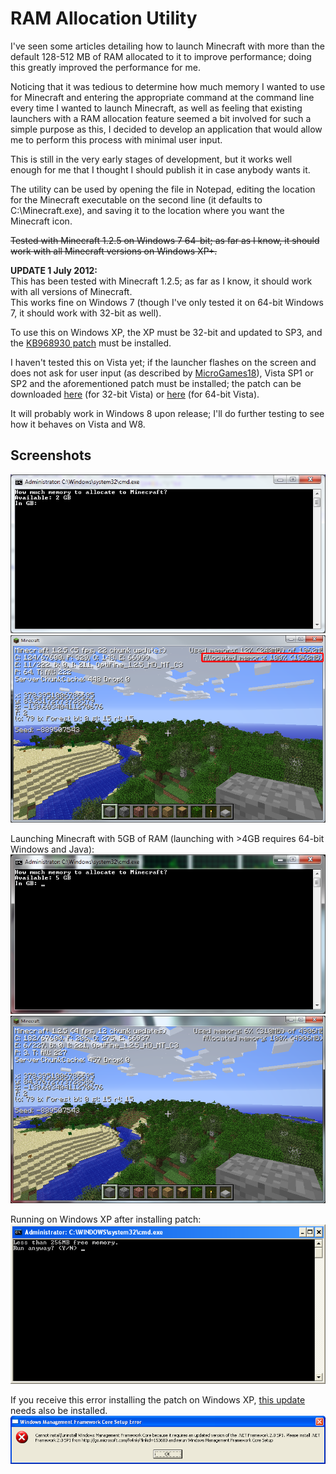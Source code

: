 # RAM Allocation Utility
I've seen some articles detailing how to launch Minecraft with more than the default 128-512 MB of RAM allocated to it to improve performance; doing this greatly improved the performance for me.

Noticing that it was tedious to determine how much memory I wanted to use for Minecraft and entering the appropriate command at the command line every time I wanted to launch Minecraft, as well as feeling that existing launchers with a RAM allocation feature seemed a bit involved for such a simple purpose as this, I decided to develop an application that would allow me to perform this process with minimal user input.

This is still in the very early stages of development, but it works well enough for me that I thought I should publish it in case anybody wants it.

The utility can be used by opening the file in Notepad, editing the location for the Minecraft executable on the second line (it defaults to C:\Minecraft.exe), and saving it to the location where you want the Minecraft icon.

~~Tested with Minecraft 1.2.5 on Windows 7 64-bit; as far as I know, it should work with all Minecraft versions on Windows XP+.~~

**UPDATE 1 July 2012:**  
This has been tested with Minecraft 1.2.5; as far as I know, it should work with all versions of Minecraft.  
This works fine on Windows 7 (though I've only tested it on 64-bit Windows 7, it should work with 32-bit as well).

To use this on Windows XP, the XP must be 32-bit and updated to SP3, and the [KB968930 patch](http://www.microsoft.com/en-us/download/details.aspx?id=16818) must be installed.

I haven't tested this on Vista yet; if the launcher flashes on the screen and does not ask for user input (as described by [MicroGames18](https://www.minecraftforum.net/comments/23154672)), Vista SP1 or SP2 and the aforementioned patch must be installed; the patch can be downloaded [here](http://www.microsoft.com/en-us/download/details.aspx?id=9864) (for 32-bit Vista) or [here](http://www.microsoft.com/en-us/download/details.aspx?id=9239) (for 64-bit Vista).

It will probably work in Windows 8 upon release; I'll do further testing to see how it behaves on Vista and W8.

## Screenshots

![Screenshot of RAM Allocation Utility v0.1 running on Windows 7 64-bit](/docs/o6.png) ![Screenshot of Minecraft 1.2.5 having been launched via RAM Allocation Utility v0.1 on Windows 7 64-bit](/docs/o7.png)

Launching Minecraft with 5GB of RAM (launching with >4GB requires 64-bit Windows and Java):
![Screenshot of RAM Allocation Utility v0.1 running on Windows 7 64-bit](/docs/oi.png) ![Screenshot of Minecraft 1.2.5 having been launched with 5GB RAM via RAM Allocation Utility v0.1 on Windows 7 64-bit.](/docs/oj.png)

Running on Windows XP after installing patch: ![Screenshot of RAM Allocation Utility v0.1 running on Windows XP](/docs/oh.png)

If you receive this error installing the patch on Windows XP, [this update](http://www.microsoft.com/en-us/download/details.aspx?id=16614) needs also be installed.  
![Error message when installing update KB968930 on Windows XP SP3](/docs/og.png)